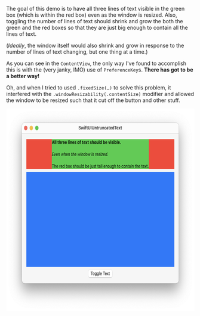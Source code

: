 The goal of this demo is to have all three lines of text visible in the green
box (which is within the red box) even as the window is resized. Also, toggling
the number of lines of text should shrink and grow the both the green and the
red boxes so that they are just big enough to contain all the lines of text.

(*Ideally*, the window itself would also shrink and grow in response to the
number of lines of text changing, but one thing at a time.)

As you can see in the `ContentView`, the only way I've found to accomplish this
is with the (very janky, IMO) use of `PreferenceKey`s. **There has got to be a
better way!**

Oh, and when I tried to used `.fixedSize(…)` to solve this problem, it interfered
with the `.windowResizability(.contentSize)` modifier and allowed the window to be
resized such that it cut off the button and other stuff.

<img src="https://github.com/siracusa/SwiftUIUntruncatedText/blob/main/screenshot.png?raw=true" width=677 height=543 alt="Screenshot">
